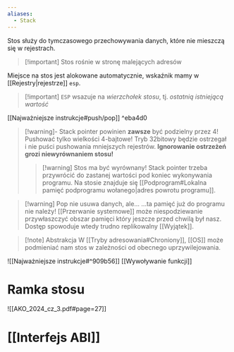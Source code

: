 ```yaml
---
aliases:
  - Stack
---
```

Stos służy do tymczasowego przechowywania danych, które nie mieszczą się w rejestrach.

>[!important] Stos rośnie w stronę malejących adresów

Miejsce na stos jest alokowane automatycznie, wskaźnik mamy w [[Rejestry|rejestrze]] `esp`.

>[!important] `ESP` wsazuje na *wierzchołek stosu*, tj. *ostatnią istniejącą wartość*

[[Najważniejsze instrukcje#push/pop]] ^eba4d0

>[!warning]- Stack pointer powinien **zawsze** być podzielny przez 4!
>Pushować tylko wielkości 4-bajtowe! Tryb 32bitowy będzie ostrzegał i nie puści pushowania mniejszych rejestrów.
>**Ignorowanie ostrzeżeń grozi niewyrównaniem stosu!**
>
>>[!warning] Stos ma być wyrównany!
>Stack pointer trzeba przywrócić do zastanej wartości pod koniec wykonywania programu. Na stosie znajduje się [[Podprogram#Lokalna pamięć podprogramu wołanego|adres powrotu programu]].

>[!warning] Pop nie usuwa danych, ale...
>...ta pamięć już do programu nie należy! [[Przerwanie systemowe]] może niespodziewanie przywłaszczyć obszar pamięci który jeszcze przed chwilą był nasz. Dostęp spowoduje wtedy trudno replikowalny [[Wyjątek]].

>[!note] Abstrakcja
>W [[Tryby adresowania#Chroniony]], [[OS]] może podmieniać nam stos w zależności od obecnego uprzywilejowania.

![[Najważniejsze instrukcje#^909b56]]
[[Wywoływanie funkcji]]
# Ramka stosu
![[AKO_2024_cz_3.pdf#page=27]]

# [[Interfejs ABI]]
